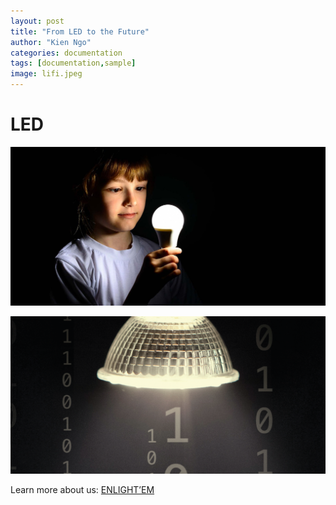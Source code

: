 ```yaml
---
layout: post
title: "From LED to the Future"
author: "Kien Ngo"
categories: documentation
tags: [documentation,sample]
image: lifi.jpeg
---
```


# LED


![alt text](https://raw.githubusercontent.com/kotobuki09/kotobuki09.github.io/gh-pages/assets/img/lifi-3.jpg "lifi1")

![alt text](https://raw.githubusercontent.com/kotobuki09/kotobuki09.github.io/gh-pages/assets/img/lifi-2.png "lifi1")


Learn more about us:
[ENLIGHT’EM](https://enlightem.eu/)
